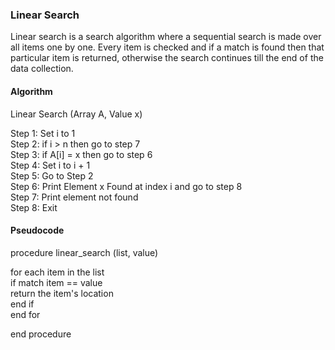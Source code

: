 ### Linear Search
Linear search is a search algorithm where a sequential search is made over all items one by one. Every item is checked and if a match is found then that particular item is returned, otherwise the search continues till the end of the data collection.

#### Algorithm

Linear Search (Array A, Value x)  

Step 1: Set i to 1  
Step 2: if i > n then go to step 7  
Step 3: if A[i] = x then go to step 6  
Step 4: Set i to i + 1  
Step 5: Go to Step 2  
Step 6: Print Element x Found at index i and go to step 8  
Step 7: Print element not found  
Step 8: Exit  

#### Pseudocode

procedure linear_search (list, value)  

   for each item in the list  
      if match item == value  
         return the item's location  
      end if  
   end for  

end procedure  
